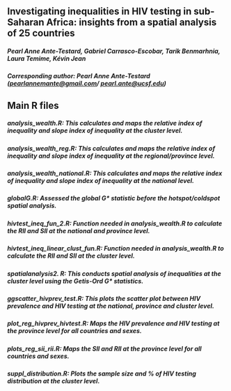 ## Investigating inequalities in HIV testing in sub-Saharan Africa: insights from a spatial analysis of 25 countries

##### Pearl Anne Ante-Testard, Gabriel Carrasco-Escobar, Tarik Benmarhnia, Laura Temime, Kévin Jean

##### Corresponding author: Pearl Anne Ante-Testard (pearlannemante@gmail.com/ pearl.ante@ucsf.edu)

## Main R files

##### analysis_wealth.R: This calculates and maps the relative index of inequality and slope index of inequality at the cluster level.
##### analysis_wealth_reg.R: This calculates and maps the relative index of inequality and slope index of inequality at the regional/province level.
##### analysis_wealth_national.R: This calculates and maps the relative index of inequality and slope index of inequality at the national level.
##### globalG.R: Assessed the global G* statistic before the hotspot/coldspot spatial analysis.
##### hivtest_ineq_fun_2.R: Function needed in analysis_wealth.R to calculate the RII and SII at the national and province level.
##### hivtest_ineq_linear_clust_fun.R: Function needed in analysis_wealth.R to calculate the RII and SII at the cluster level.
##### spatialanalysis2. R: This conducts spatial analysis of inequalities at the cluster level using the Getis-Ord G* statistics.
##### ggscatter_hivprev_test.R: This plots the scatter plot between HIV prevalence and HIV testing at the national, province and cluster level.
##### plot_reg_hivprev_hivtest.R: Maps the HIV prevalence and HIV testing at the province level for all countries and sexes.
##### plots_reg_sii_rii.R: Maps the SII and RII at the province level for all countries and sexes.
##### suppl_distribution.R: Plots the sample size and % of HIV testing distribution at the cluster level. 

